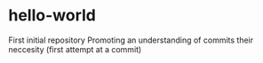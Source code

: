 # hello-world
First initial repository
Promoting an understanding of commits their neccesity (first attempt at a commit)
